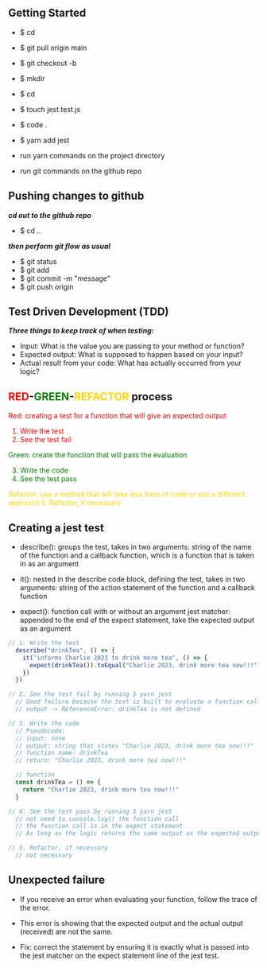 ## Getting Started
- $ cd <github-repo>
- $ git pull origin main
- $ git checkout -b <branch-name>
- $ mkdir <project-name>
- $ cd <project-name>
- $ touch jest.test.js
- $ code .
- $ yarn add jest

- run yarn commands on the project directory
- run git commands on the github repo

## Pushing changes to github
***cd out to the github repo***
- $ cd ..  

***then perform git flow as usual***
- $ git status
- $ git add <file-name>
- $ git commit -m "message"
- $ git push origin <branch-name>

## Test Driven Development (TDD)
***Three things to keep track of when testing:***
- Input: What is the value you are passing to your method or function?
- Expected output: What is supposed to happen based on your input?
- Actual result from your code: What has actually occurred from your logic?

## <span style="color:red">RED</span>-<span style="color:green">GREEN</span>-<span style="color:gold">REFACTOR</span> process
<span style="color:red">
  Red: creating a test for a function that will give an expected output

  1. Write the test  
  2. See the test fail
</span>

<span style="color:green">
  Green: create the function that will pass the evaluation

  3. Write the code
  4. See the test pass
</span>

<span style="color:gold">
  Refactor: use a method that will take less lines of code or use a different approach
  5. Refactor, if necessary
</span>


## Creating a jest test
- describe(): groups the test, takes in two arguments:
  string of the name of the function and a callback function, which is a function that is taken in as an argument

- it(): nested in the describe code block, defining the test, takes in two arguments:
  string of the action statement of the function and a callback function

- expect(): function call with or without an argument
jest matcher: appended to the end of the expect statement, take the expected output as an argument

```js
// 1. Write the test
  describe("drinkTea", () => {
    it("informs Charlie 2023 to drink more tea", () => {
      expect(drinkTea()).toEqual("Charlie 2023, drink more tea now!!!")
    })
  })

// 2. See the test fail by running $ yarn jest
  // Good failure because the test is built to evaluate a function call drinkTea. Since the function does not exist yet, this test fails at the expect statement that contains the function call.
  // output -> ReferenceError: drinkTea is not defined

// 3. Write the code
  // Pseudocode:
  // input: none
  // output: string that states "Charlie 2023, drink more tea now!!!"
  // function name: drinkTea
  // return: "Charlie 2023, drink more tea now!!!"

  // function
  const drinkTea = () => {
    return "Charlie 2023, drink more tea now!!!"
  }

// 4. See the test pass by running $ yarn jest
  // not need to console.log() the function call
  // the function call is in the expect statement
  // As long as the logic returns the same output as the expected output passed into the jest matcher, you will see PASS. If not, an error message will appear.

// 5. Refactor, if necessary
  // not necessary
```

## Unexpected failure
- If you receive an error when evaluating your function, follow the trace of the error.

- This error is showing that the expected output and the actual output (received) are not the same.

- Fix: correct the statement by ensuring it is exactly what is passed into the jest matcher on the expect statement line of the jest test.

